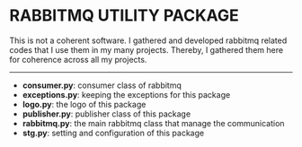 # RABBITMQ UTILITY PACKAGE
This is not a coherent software. I gathered and developed rabbitmq related codes that I use them in my many projects. 
Thereby, I gathered them here for coherence across all my projects.

---

- **consumer.py**:  consumer class of rabbitmq  
- **exceptions.py**: keeping the exceptions for this package 
- **logo.py**: the logo of this package
- **publisher.py**: publisher class of this package
- **rabbitmq.py**: the main rabbitmq class that manage the communication  
- **stg.py**: setting and configuration of this package
